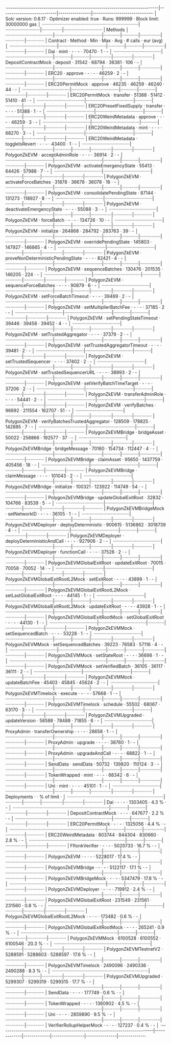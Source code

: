 ·--------------------------------------------------------------------------|---------------------------|----------------|-----------------------------·
|                           Solc version: 0.8.17                           ·  Optimizer enabled: true  ·  Runs: 999999  ·  Block limit: 30000000 gas  │
···········································································|···························|················|······························
|  Methods                                                                                                                                            │
·····································|·····································|·············|·············|················|···············|··············
|  Contract                          ·  Method                             ·  Min        ·  Max        ·  Avg           ·  # calls      ·  eur (avg)  │
·····································|·····································|·············|·············|················|···············|··············
|  Dai                               ·  mint                               ·          -  ·          -  ·         70470  ·            1  ·          -  │
·····································|·····································|·············|·············|················|···············|··············
|  DepositContractMock               ·  deposit                            ·      31542  ·      68794  ·         36381  ·          106  ·          -  │
·····································|·····································|·············|·············|················|···············|··············
|  ERC20                             ·  approve                            ·          -  ·          -  ·         46259  ·            2  ·          -  │
·····································|·····································|·············|·············|················|···············|··············
|  ERC20PermitMock                   ·  approve                            ·      46235  ·      46259  ·         46240  ·           44  ·          -  │
·····································|·····································|·············|·············|················|···············|··············
|  ERC20PermitMock                   ·  transfer                           ·      51388  ·      51412  ·         51410  ·           41  ·          -  │
·····································|·····································|·············|·············|················|···············|··············
|  ERC20PresetFixedSupply            ·  transfer                           ·          -  ·          -  ·         51388  ·            1  ·          -  │
·····································|·····································|·············|·············|················|···············|··············
|  ERC20WeirdMetadata                ·  approve                            ·          -  ·          -  ·         46259  ·            3  ·          -  │
·····································|·····································|·············|·············|················|···············|··············
|  ERC20WeirdMetadata                ·  mint                               ·          -  ·          -  ·         68270  ·            3  ·          -  │
·····································|·····································|·············|·············|················|···············|··············
|  ERC20WeirdMetadata                ·  toggleIsRevert                     ·          -  ·          -  ·         43400  ·            1  ·          -  │
·····································|·····································|·············|·············|················|···············|··············
|  PolygonZkEVM                      ·  acceptAdminRole                    ·          -  ·          -  ·         36914  ·            2  ·          -  │
·····································|·····································|·············|·············|················|···············|··············
|  PolygonZkEVM                      ·  activateEmergencyState             ·      55413  ·      64426  ·         57988  ·            7  ·          -  │
·····································|·····································|·············|·············|················|···············|··············
|  PolygonZkEVM                      ·  activateForceBatches               ·      31878  ·      36678  ·         36078  ·           16  ·          -  │
·····································|·····································|·············|·············|················|···············|··············
|  PolygonZkEVM                      ·  consolidatePendingState            ·      87144  ·     131273  ·        118927  ·            8  ·          -  │
·····································|·····································|·············|·············|················|···············|··············
|  PolygonZkEVM                      ·  deactivateEmergencyState           ·          -  ·          -  ·         55088  ·            3  ·          -  │
·····································|·····································|·············|·············|················|···············|··············
|  PolygonZkEVM                      ·  forceBatch                         ·          -  ·          -  ·        134726  ·           10  ·          -  │
·····································|·····································|·············|·············|················|···············|··············
|  PolygonZkEVM                      ·  initialize                         ·     264868  ·     284792  ·        283763  ·           39  ·          -  │
·····································|·····································|·············|·············|················|···············|··············
|  PolygonZkEVM                      ·  overridePendingState               ·     145803  ·     147927  ·        146865  ·            4  ·          -  │
·····································|·····································|·············|·············|················|···············|··············
|  PolygonZkEVM                      ·  proveNonDeterministicPendingState  ·          -  ·          -  ·         82421  ·            4  ·          -  │
·····································|·····································|·············|·············|················|···············|··············
|  PolygonZkEVM                      ·  sequenceBatches                    ·     130476  ·     201535  ·        146205  ·          224  ·          -  │
·····································|·····································|·············|·············|················|···············|··············
|  PolygonZkEVM                      ·  sequenceForceBatches               ·          -  ·          -  ·         90879  ·            6  ·          -  │
·····································|·····································|·············|·············|················|···············|··············
|  PolygonZkEVM                      ·  setForceBatchTimeout               ·          -  ·          -  ·         39469  ·            2  ·          -  │
·····································|·····································|·············|·············|················|···············|··············
|  PolygonZkEVM                      ·  setMultiplierBatchFee              ·          -  ·          -  ·         37185  ·            2  ·          -  │
·····································|·····································|·············|·············|················|···············|··············
|  PolygonZkEVM                      ·  setPendingStateTimeout             ·      39446  ·      39458  ·         39452  ·            4  ·          -  │
·····································|·····································|·············|·············|················|···············|··············
|  PolygonZkEVM                      ·  setTrustedAggregator               ·          -  ·          -  ·         37379  ·            2  ·          -  │
·····································|·····································|·············|·············|················|···············|··············
|  PolygonZkEVM                      ·  setTrustedAggregatorTimeout        ·          -  ·          -  ·         39481  ·            2  ·          -  │
·····································|·····································|·············|·············|················|···············|··············
|  PolygonZkEVM                      ·  setTrustedSequencer                ·          -  ·          -  ·         37402  ·            2  ·          -  │
·····································|·····································|·············|·············|················|···············|··············
|  PolygonZkEVM                      ·  setTrustedSequencerURL             ·          -  ·          -  ·         38993  ·            2  ·          -  │
·····································|·····································|·············|·············|················|···············|··············
|  PolygonZkEVM                      ·  setVerifyBatchTimeTarget           ·          -  ·          -  ·         37206  ·            2  ·          -  │
·····································|·····································|·············|·············|················|···············|··············
|  PolygonZkEVM                      ·  transferAdminRole                  ·          -  ·          -  ·         54441  ·            2  ·          -  │
·····································|·····································|·············|·············|················|···············|··············
|  PolygonZkEVM                      ·  verifyBatches                      ·      96892  ·     211554  ·        162707  ·           51  ·          -  │
·····································|·····································|·············|·············|················|···············|··············
|  PolygonZkEVM                      ·  verifyBatchesTrustedAggregator     ·     128509  ·     178825  ·        142885  ·            7  ·          -  │
·····································|·····································|·············|·············|················|···············|··············
|  PolygonZkEVMBridge                ·  bridgeAsset                        ·      50022  ·     258866  ·        192577  ·           37  ·          -  │
·····································|·····································|·············|·············|················|···············|··············
|  PolygonZkEVMBridge                ·  bridgeMessage                      ·      70160  ·     154734  ·        112447  ·            4  ·          -  │
·····································|·····································|·············|·············|················|···············|··············
|  PolygonZkEVMBridge                ·  claimAsset                         ·      95650  ·    1437759  ·        405456  ·           18  ·          -  │
·····································|·····································|·············|·············|················|···············|··············
|  PolygonZkEVMBridge                ·  claimMessage                       ·          -  ·          -  ·        101043  ·            2  ·          -  │
·····································|·····································|·············|·············|················|···············|··············
|  PolygonZkEVMBridge                ·  initialize                         ·     100321  ·     123922  ·        114749  ·           54  ·          -  │
·····································|·····································|·············|·············|················|···············|··············
|  PolygonZkEVMBridge                ·  updateGlobalExitRoot               ·      32832  ·     104766  ·         83539  ·            5  ·          -  │
·····································|·····································|·············|·············|················|···············|··············
|  PolygonZkEVMBridgeMock            ·  setNetworkID                       ·          -  ·          -  ·         36105  ·            1  ·          -  │
·····································|·····································|·············|·············|················|···············|··············
|  PolygonZkEVMDeployer              ·  deployDeterministic                ·     900615  ·    5136862  ·       3018739  ·            4  ·          -  │
·····································|·····································|·············|·············|················|···············|··············
|  PolygonZkEVMDeployer              ·  deployDeterministicAndCall         ·          -  ·          -  ·        927906  ·            2  ·          -  │
·····································|·····································|·············|·············|················|···············|··············
|  PolygonZkEVMDeployer              ·  functionCall                       ·          -  ·          -  ·         37526  ·            2  ·          -  │
·····································|·····································|·············|·············|················|···············|··············
|  PolygonZkEVMGlobalExitRoot        ·  updateExitRoot                     ·      70015  ·      70058  ·         70052  ·           14  ·          -  │
·····································|·····································|·············|·············|················|···············|··············
|  PolygonZkEVMGlobalExitRootL2Mock  ·  setExitRoot                        ·          -  ·          -  ·         43899  ·            1  ·          -  │
·····································|·····································|·············|·············|················|···············|··············
|  PolygonZkEVMGlobalExitRootL2Mock  ·  setLastGlobalExitRoot              ·          -  ·          -  ·         44145  ·            1  ·          -  │
·····································|·····································|·············|·············|················|···············|··············
|  PolygonZkEVMGlobalExitRootL2Mock  ·  updateExitRoot                     ·          -  ·          -  ·         43928  ·            1  ·          -  │
·····································|·····································|·············|·············|················|···············|··············
|  PolygonZkEVMGlobalExitRootMock    ·  setGlobalExitRoot                  ·          -  ·          -  ·         44130  ·            1  ·          -  │
·····································|·····································|·············|·············|················|···············|··············
|  PolygonZkEVMMock                  ·  setSequencedBatch                  ·          -  ·          -  ·         53228  ·            1  ·          -  │
·····································|·····································|·············|·············|················|···············|··············
|  PolygonZkEVMMock                  ·  setSequencedBatches                ·      39223  ·      76583  ·         57116  ·            4  ·          -  │
·····································|·····································|·············|·············|················|···············|··············
|  PolygonZkEVMMock                  ·  setStateRoot                       ·          -  ·          -  ·         36698  ·            1  ·          -  │
·····································|·····································|·············|·············|················|···············|··············
|  PolygonZkEVMMock                  ·  setVerifiedBatch                   ·      36105  ·      36117  ·         36111  ·            2  ·          -  │
·····································|·····································|·············|·············|················|···············|··············
|  PolygonZkEVMMock                  ·  updateBatchFee                     ·      45403  ·      45845  ·         45624  ·            2  ·          -  │
·····································|·····································|·············|·············|················|···············|··············
|  PolygonZkEVMTimelock              ·  execute                            ·          -  ·          -  ·         57668  ·            1  ·          -  │
·····································|·····································|·············|·············|················|···············|··············
|  PolygonZkEVMTimelock              ·  schedule                           ·      55502  ·      68067  ·         63170  ·            3  ·          -  │
·····································|·····································|·············|·············|················|···············|··············
|  PolygonZkEVMUpgraded              ·  updateVersion                      ·      58588  ·      78488  ·         71855  ·            6  ·          -  │
·····································|·····································|·············|·············|················|···············|··············
|  ProxyAdmin                        ·  transferOwnership                  ·          -  ·          -  ·         28658  ·            1  ·          -  │
·····································|·····································|·············|·············|················|···············|··············
|  ProxyAdmin                        ·  upgrade                            ·          -  ·          -  ·         38760  ·            1  ·          -  │
·····································|·····································|·············|·············|················|···············|··············
|  ProxyAdmin                        ·  upgradeAndCall                     ·          -  ·          -  ·         68822  ·            1  ·          -  │
·····································|·····································|·············|·············|················|···············|··············
|  SendData                          ·  sendData                           ·      50732  ·     139820  ·        110124  ·            3  ·          -  │
·····································|·····································|·············|·············|················|···············|··············
|  TokenWrapped                      ·  mint                               ·          -  ·          -  ·         68342  ·            6  ·          -  │
·····································|·····································|·············|·············|················|···············|··············
|  Uni                               ·  mint                               ·          -  ·          -  ·         45101  ·            1  ·          -  │
·····································|·····································|·············|·············|················|···············|··············
|  Deployments                                                             ·                                            ·  % of limit   ·             │
···········································································|·············|·············|················|···············|··············
|  Dai                                                                     ·          -  ·          -  ·       1303405  ·        4.3 %  ·          -  │
···········································································|·············|·············|················|···············|··············
|  DepositContractMock                                                     ·          -  ·          -  ·        647677  ·        2.2 %  ·          -  │
···········································································|·············|·············|················|···············|··············
|  ERC20PermitMock                                                         ·          -  ·          -  ·       1325056  ·        4.4 %  ·          -  │
···········································································|·············|·············|················|···············|··············
|  ERC20WeirdMetadata                                                      ·     803744  ·     844304  ·        830660  ·        2.8 %  ·          -  │
···········································································|·············|·············|················|···············|··············
|  FflonkVerifier                                                          ·          -  ·          -  ·       5020733  ·       16.7 %  ·          -  │
···········································································|·············|·············|················|···············|··············
|  PolygonZkEVM                                                            ·          -  ·          -  ·       5228017  ·       17.4 %  ·          -  │
···········································································|·············|·············|················|···············|··············
|  PolygonZkEVMBridge                                                      ·          -  ·          -  ·       5122117  ·       17.1 %  ·          -  │
···········································································|·············|·············|················|···············|··············
|  PolygonZkEVMBridgeMock                                                  ·          -  ·          -  ·       5347479  ·       17.8 %  ·          -  │
···········································································|·············|·············|················|···············|··············
|  PolygonZkEVMDeployer                                                    ·          -  ·          -  ·        719912  ·        2.4 %  ·          -  │
···········································································|·············|·············|················|···············|··············
|  PolygonZkEVMGlobalExitRoot                                              ·     231549  ·     231561  ·        231560  ·        0.8 %  ·          -  │
···········································································|·············|·············|················|···············|··············
|  PolygonZkEVMGlobalExitRootL2Mock                                        ·          -  ·          -  ·        173482  ·        0.6 %  ·          -  │
···········································································|·············|·············|················|···············|··············
|  PolygonZkEVMGlobalExitRootMock                                          ·          -  ·          -  ·        265241  ·        0.9 %  ·          -  │
···········································································|·············|·············|················|···············|··············
|  PolygonZkEVMMock                                                        ·    6100528  ·    6100552  ·       6100546  ·       20.3 %  ·          -  │
···········································································|·············|·············|················|···············|··············
|  PolygonZkEVMTestnetV2                                                   ·    5288591  ·    5288603  ·       5288597  ·       17.6 %  ·          -  │
···········································································|·············|·············|················|···············|··············
|  PolygonZkEVMTimelock                                                    ·    2490096  ·    2490336  ·       2490288  ·        8.3 %  ·          -  │
···········································································|·············|·············|················|···············|··············
|  PolygonZkEVMUpgraded                                                    ·    5299307  ·    5299319  ·       5299315  ·       17.7 %  ·          -  │
···········································································|·············|·············|················|···············|··············
|  SendData                                                                ·          -  ·          -  ·        177749  ·        0.6 %  ·          -  │
···········································································|·············|·············|················|···············|··············
|  TokenWrapped                                                            ·          -  ·          -  ·       1360902  ·        4.5 %  ·          -  │
···········································································|·············|·············|················|···············|··············
|  Uni                                                                     ·          -  ·          -  ·       2859890  ·        9.5 %  ·          -  │
···········································································|·············|·············|················|···············|··············
|  VerifierRollupHelperMock                                                ·          -  ·          -  ·        127237  ·        0.4 %  ·          -  │
·--------------------------------------------------------------------------|-------------|-------------|----------------|---------------|-------------·